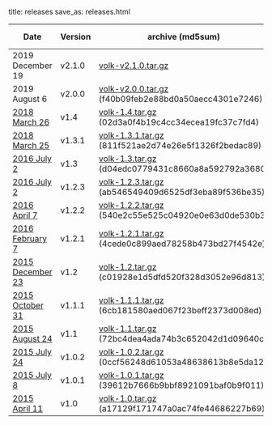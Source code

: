 title: releases
save_as: releases.html

| Date | Version | archive (md5sum) | detatched signature
|------|---------|------------------|---------------------
| 2019 December 19                        | v2.1.0 | [volk-v2.1.0.tar.gz](../releases/volk-v2.1.0.tar.gz)      |
| 2019 August 6 | v2.0.0 | [volk-v2.0.0.tar.gz](../releases/volk-v2.0.0.tar.gz) \(f40b09feb2e88bd0a50aecc4301e7246\) | [volk-v2.0.0.tar.gz.asc](../releases/volk-v2.0.0.tar.gz.asc)
| [2018 March 26](../release-v14.html) | v1.4 | [volk-1.4.tar.gz](../releases/volk-1.4.tar.gz) \(02d3a0f4b19c4cc34ecea19fc37c7fd4\) | [volk-1.4.tar.gz.asc](../releases/volk-1.3.tar.gz.asc)
| [2018 March 25](../release-v131.html) | v1.3.1 | [volk-1.3.1.tar.gz](../releases/volk-1.3.1.tar.gz) \(811f521ae2d74e26e5f1326f2bedac89\) | [volk-1.3.1.tar.gz.asc](../releases/volk-1.3.tar.gz.asc)
| [2016 July 2](../release-v13.html) | v1.3 | [volk-1.3.tar.gz](../releases/volk-1.3.tar.gz) \(d04edc0779431c8660a8a592792a3680\) | [volk-1.3.tar.gz.asc](../releases/volk-1.3.tar.gz.asc)
| [2016 July 2](../release-v123.html) | v1.2.3 | [volk-1.2.3.tar.gz](../releases/volk-1.2.2.tar.gz) \(ab546549409d6525df3eba89f536be35\) | [volk-1.2.3.tar.gz.asc](../releases/volk-1.2.2.tar.gz.asc)
| [2016 April 7](../release-v122.html) | v1.2.2 | [volk-1.2.2.tar.gz](../releases/volk-1.2.2.tar.gz) \(540e2c55e525c04920e0e63d0de530b3\)
| [2016 February 7](../release-v121.html) | v1.2.1 | [volk-1.2.1.tar.gz](../releases/volk-1.2.1.tar.gz) \(4cede0c899aed78258b473bd27f4542e\)
| [2015 December 23](../release-v12.html) | v1.2 | [volk-1.2.tar.gz](../releases/volk-1.2.tar.gz) \(c01928e1d5dfd520f328d3052e96d813\)
| [2015 October 31](../release-v111.html) | v1.1.1 | [volk-1.1.1.tar.gz](../releases/volk-1.1.1.tar.gz) \(6cb181580aed067f23beff2373d008ed\)
| [2015 August 24](../release-v11.html) | v1.1 | [volk-1.1.tar.gz](../releases/volk-1.1.tar.gz) \(72bc4dea4ada74b3c652042d1d09640c\)
| [2015 July 24](../maintenance-release-v102.html) | v1.0.2 | [volk-1.0.2.tar.gz](../releases/volk-1.0.2.tar.gz) \(0ccf56248d61053a48638613b8e5da12\)
| [2015 July 8](../maintenance-release-v101.html) | v1.0.1 | [volk-1.0.1.tar.gz](../releases/volk-1.0.1.tar.gz) \(39612b7666b9bbf8921091baf0b9f011\)
| [2015 April 11](../initial-release.html) | v1.0 | [volk-1.0.tar.gz](../releases/volk-1.0.tar.gz) \(a17129f171747a0ac74fe44686227b69\)
